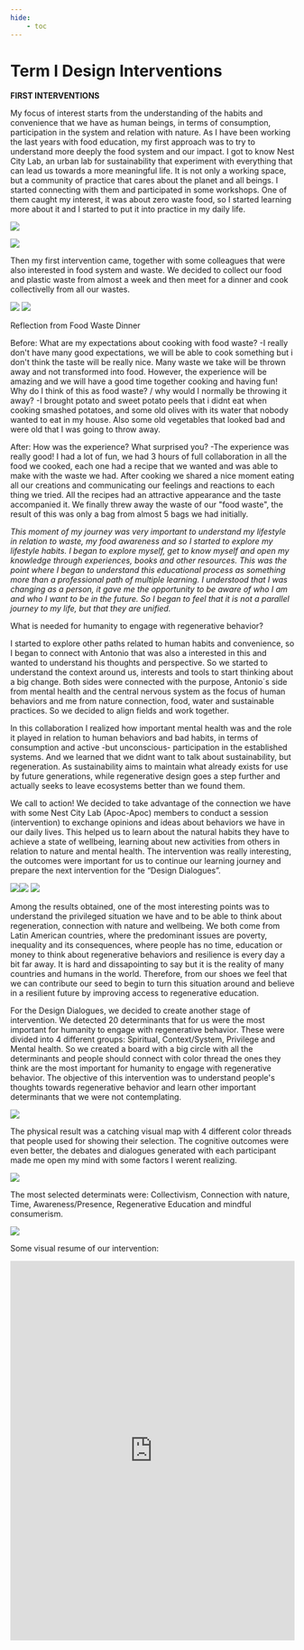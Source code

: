```yaml
---
hide:
    - toc
---
```


# Term I Design Interventions

**FIRST INTERVENTIONS**


My focus of interest starts from the understanding of the habits and convenience that we have as human beings, in terms of consumption, participation in the system and relation with nature. As I have been working the last years with food education, my first approach was to try to understand more deeply the food system and our impact. I got to know Nest City Lab, an urban lab for sustainability that experiment with everything that can lead us towards a more meaningful life. It is not only a working space, but a community of practice that cares about the planet and all beings. I started connecting with them and participated in some workshops. One of them caught my interest, it was about zero waste food, so I started learning more about it and I started to put it into practice in my daily life. 

![](../images/CLIMATEfresk.jpeg)

![](../images/lluvia.jpeg)


Then my first intervention came, together with some colleagues that were also interested in food system and waste. We decided to collect our food and plastic waste from almost a week and then meet for a dinner and cook collectivelly from all our wastes.

![](../images/zwfood1.JPG)
![](../images/zwfood.JPG)


Reflection from Food Waste Dinner

Before:
What are my expectations about cooking with food waste?
-I really don't have many good expectations, we will be able to cook something but i don't think the taste will be really nice. Many waste we take will be thrown away and not transformed into food. However, the experience will be amazing and we will have a good time together cooking and having fun!
Why do I think of this as food waste? / why would I normally be throwing it away?
-I brought potato and sweet potato peels that i didnt eat when cooking smashed potatoes, and some old olives with its water that nobody wanted to eat in my house. Also some old vegetables that looked bad and were old that I was going to throw away.

After:
How was the experience? What surprised you?
-The experience was really good! I had a lot of fun, we had 3 hours of full collaboration in all the food we cooked, each one had a recipe that we wanted and was able to make with the waste we had. After cooking we shared a nice moment eating all our creations and communicating our feelings and reactions to each thing we tried.
All the recipes had an attractive appearance and the taste accompanied it.
We finally threw away the waste of our "food waste", the result of this was only a bag from almost 5 bags we had initially.

*This moment of my journey was very important to understand my lifestyle in relation to waste, my food awareness and so I started to explore my lifestyle habits. I began to explore myself, get to know myself and open my knowledge through experiences, books and other resources. This was the point where I began to understand this educational process as something more than a professional path of multiple learning. I understood that I was changing as a person, it gave me the opportunity to be aware of who I am and who I want to be in the future. So I began to feel that it is not a parallel journey to my life, but that they are unified.*


What is needed for humanity to engage with regenerative behavior?

I started to explore other paths related to human habits and convenience, so I began to connect with Antonio that was also a interested in this and wanted to understand his thoughts and perspective. So we started to understand the context around us, interests and tools to start thinking about a big change.
Both sides were connected with the purpose, Antonio´s side from mental health and the central nervous system as the focus of human behaviors and me from nature connection, food, water and sustainable practices. So we decided to align fields and work together. 

In this collaboration I realized how important mental health was and the role it played in relation to human behaviors and bad habits, in terms of consumption and active -but unconscious- participation in the established systems. And we learned that we didnt want to talk about sustainability, but regeneration. As sustainability aims to maintain what already exists for use by future generations, while regenerative design goes a step further and actually seeks to leave ecosystems better than we found them.

We call to action! We decided to take advantage of the connection we have with some Nest City Lab (Apoc-Apoc) members to conduct a session (intervention) to exchange opinions and ideas about behaviors we have in our daily lives. This helped us to learn about the natural habits they have to achieve a state of wellbeing, learning about new activities from others in relation to nature and mental health. The intervention was really interesting, the outcomes were important for us to continue our learning journey and prepare the next intervention for the “Design Dialogues”. 


![](../images/nest%20citylab%20(1).jpeg)![](../images/nest%20citylab%20(2).jpeg)
![](../images/nest%20citylab%20(3).jpeg)

Among the results obtained, one of the most interesting points was to understand the privileged situation we have and to be able to think about regeneration, connection with nature and wellbeing. We both come from Latin American countries, where the predominant issues are poverty, inequality and its consequences, where people has no time, education or money to think about regenerative behaviors and resilience is every day a bit far away. It is hard and dissapointing to say but it is the reality of many countries and humans in the world. Therefore, from our shoes we feel that we can contribute our seed to begin to turn this situation around and believe in a resilient future by improving access to regenerative education.

For the Design Dialogues, we decided to create another stage of intervention. We detected 20 determinants that for us were the most important for humanity to engage with regenerative behavior. These were divided into 4 different groups: Spiritual, Context/System, Privilege and Mental health. So we created a board with a big circle with all the determinants and people should connect with color thread the ones they think are the most important for humanity to engage with regenerative behavior. The objective of this intervention was to understand people's thoughts towards regenerative behavior and learn other important determinants that we were not contemplating. 

![](../images/dialogue1.jpg)

The physical result was a catching visual map with 4 different color threads that people used for showing their selection. The cognitive outcomes were even better, the debates and dialogues generated with each participant made me open my mind with some factors I werent realizing.

![](../images/dialogue1tablero.jpeg)

The most selected determinats were: Collectivism, Connection with nature, Time, Awareness/Presence, Regenerative Education and mindful consumerism.

![](../images/dialogues1final.jpg)

Some visual resume of our intervention: 

<div style="padding:133.33% 0 0 0;position:relative;"><iframe src="https://player.vimeo.com/video/787541624?h=8a7ed1fcf1&amp;badge=0&amp;autopause=0&amp;player_id=0&amp;app_id=58479" frameborder="0" allow="autoplay; fullscreen; picture-in-picture" allowfullscreen style="position:absolute;top:0;left:0;width:100%;height:100%;" title="Video.mov"></iframe></div><script src="https://player.vimeo.com/api/player.js"></script>
